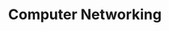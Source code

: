 ---
type: industry-knowledge
title: Computer Networking
thumbnail: computer-networking.jpg
url: https://en.wikipedia.org/wiki/Computer_network
---
